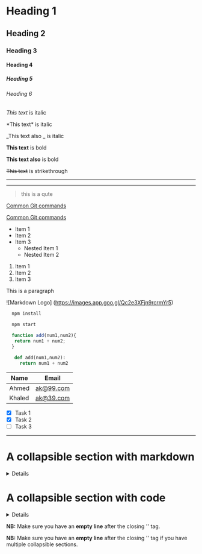 <!--Headings-->
# Heading 1
## Heading 2 
### Heading 3 
#### Heading 4 
##### Heading 5 
###### Heading 6 



<!--Italics-->

*This text* is italic

\*This text\* is italic


_This text also _ is italic

<!--Strong-->

**This text** is bold

__This text also__ is bold


<!--Strikethrough-->
~~This text~~ is strikethrough

<!--Horizontal Rule-->

---
___

<!-- Blockquote-->
> this is a qute

<!--Links-->
[Common Git commands](https://github.com/RahmaYasser/common-git-commands)

[Common Git commands](https://github.com/RahmaYasser/common-git-commands
"Common Git commands as a title")


<!--UL-->   
* Item 1 
* Item 2
* Item 3
  * Nested Item 1
  * Nested Item 2

<!--OL-->
1. Item 1
1. Item 2
1. Item 3

<!--Inline Code Block-->
<p>This is a paragraph</p>


<!--Images-->
![Markdown Logo]
(https://images.app.goo.gl/Qc2e3XFjn9rcrmYr5)

<!--Code Blocks-->
 
```bash
  npm install 
  
  npm start
```

```javascript
  function add(num1,num2){
   return num1 + num2; 
  }
```

```python
   def add(num1,num2):
     return num1 + num2 
``` 
<!--Tables-->
| Name   |Email     | 
|--------|----------|
| Ahmed  |ak@99.com |
| Khaled |ak@39.com |

<!--Task Lists-->
*[x] Task 1 
*[x] Task 2 
*[ ] Task 3
---
<!--Markdown_details-collapsible-->

# A collapsible section with markdown
<details>
	<summery>Click to expand!</summary>

## Heading
1. A numbered
2. list
  *With some
  *Sub bullets

</details>

# A collapsible section with code

<details>
	<summery>Click to expand!</summary>

```bash
  npm install 
  
  npm start
```

```javascript
  function add(num1,num2){
   return num1 + num2; 
  }
```

```python
   def add(num1,num2):
     return num1 + num2 
``` 

</details>

**NB:** Make sure you have an **empty line** after the closing '</summmary>' tag.

**NB:** Make sure you have an **empty line** after the closing '</details>' tag if you have
multiple collapsible sections.

